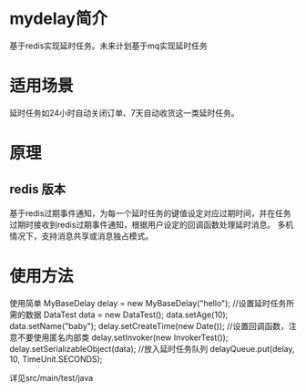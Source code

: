 # mydelay简介
基于redis实现延时任务。未来计划基于mq实现延时任务

# 适用场景
延时任务如24小时自动关闭订单、7天自动收货这一类延时任务。

# 原理
## redis 版本
  基于redis过期事件通知，为每一个延时任务的键值设定对应过期时间，并在任务过期时接收到redis过期事件通知，根据用户设定的回调函数处理延时消息。
  多机情况下，支持消息共享或消息独占模式。

# 使用方法
使用简单
MyBaseDelay delay = new MyBaseDelay("hello");
//设置延时任务所需的数据
DataTest data = new DataTest();
data.setAge(10);
data.setName("baby");
delay.setCreateTime(new Date());
//设置回调函数，注意不要使用匿名内部类
delay.setInvoker(new InvokerTest());
delay.setSerializableObject(data);
//放入延时任务队列
delayQueue.put(delay, 10, TimeUnit.SECONDS);

详见src/main/test/java
